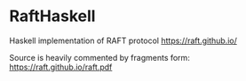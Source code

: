 # RaftHaskell

Haskell implementation of RAFT protocol
https://raft.github.io/

Source is heavily commented by fragments form:
https://raft.github.io/raft.pdf
